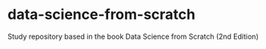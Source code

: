 # data-science-from-scratch
Study repository based in the book Data Science from Scratch (2nd Edition)
